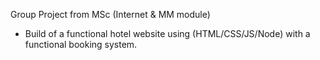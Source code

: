 Group Project from MSc (Internet & MM module)
- Build of a functional hotel website using (HTML/CSS/JS/Node) with a functional booking system.

